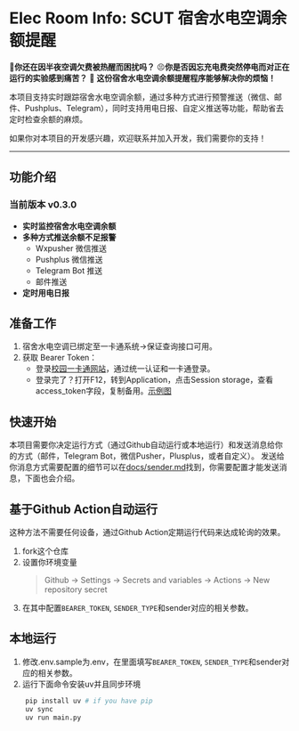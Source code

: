 # Elec Room Info: SCUT 宿舍水电空调余额提醒

🥵**你还在因半夜空调欠费被热醒而困扰吗？**
😣**你是否因忘充电费突然停电而对正在运行的实验感到痛苦？**
🌟 **这份宿舍水电空调余额提醒程序能够解决你的烦恼！**

本项目支持实时跟踪宿舍水电空调余额，通过多种方式进行预警推送（微信、邮件、Pushplus、Telegram），同时支持用电日报、自定义推送等功能，帮助省去定时检查余额的麻烦。

如果你对本项目的开发感兴趣，欢迎联系并加入开发，我们需要你的支持！

---

## **功能介绍**

### 当前版本 v0.3.0
- **实时监控宿舍水电空调余额**
- **多种方式推送余额不足报警**
  - Wxpusher 微信推送
  - Pushplus 微信推送
  - Telegram Bot 推送
  - 邮件推送
- **定时用电日报**

## **准备工作**
1. 宿舍水电空调已绑定至一卡通系统->保证查询接口可用。
2. 获取 Bearer Token：
   - 登录[校园一卡通网站](https://ecardwxnew.scut.edu.cn/plat-pc/login)，通过统一认证和一卡通登录。
   - 登录完了？打开F12，转到Application，点击Session storage，查看access_token字段，复制备用。[示例图](./asserts/example.png)

## **快速开始**
本项目需要你决定运行方式（通过Github自动运行或本地运行）和发送消息给你的方式（邮件，Telegram Bot，微信Pusher，Plusplus，或者自定义）。
发送给你消息方式需要配置的细节可以在[docs/sender.md](docs/senders.md)找到，你需要配置才能发送消息，下面也会介绍。

## 基于Github Action自动运行
这种方法不需要任何设备，通过Github Action定期运行代码来达成轮询的效果。
1. fork这个仓库
2. 设置你环境变量
   > Github -> Settings -> Secrets and variables -> Actions -> New repository secret
3. 在其中配置`BEARER_TOKEN`, `SENDER_TYPE`和sender对应的相关参数。

## 本地运行
1. 修改.env.sample为.env，在里面填写`BEARER_TOKEN`, `SENDER_TYPE`和sender对应的相关参数。
2. 运行下面命令安装uv并且同步环境
```bash
    pip install uv # if you have pip
    uv sync
    uv run main.py
```
